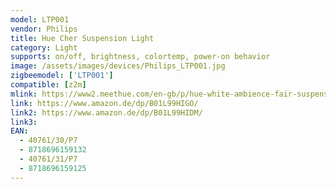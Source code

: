 ```yaml
---
model: LTP001
vendor: Philips
title: Hue Cher Suspension Light
category: Light
supports: on/off, brightness, colortemp, power-on behavior
image: /assets/images/devices/Philips_LTP001.jpg
zigbeemodel: ['LTP001']
compatible: [z2m]
mlink: https://www2.meethue.com/en-gb/p/hue-white-ambience-fair-suspension-light/4033930P7
link: https://www.amazon.de/dp/B01L99HIGO/
link2: https://www.amazon.de/dp/B01L99HIDM/
link3: 
EAN: 
  - 40761/30/P7
  - 8718696159132
  - 40761/31/P7
  - 8718696159125
---
```

